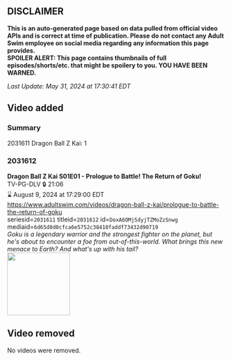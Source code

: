 ## DISCLAIMER
**This is an auto-generated page based on data pulled from official video APIs and is correct at time of publication. Please do not contact any Adult Swim employee on social media regarding any information this page provides.**  
**SPOILER ALERT: This page contains thumbnails of full episodes/shorts/etc. that might be spoilery to you. YOU HAVE BEEN WARNED.**  

_Last Update: May 31, 2024 at 17:30:41 EDT_
## Video added
### Summary
2031611 Dragon Ball Z Kai: 1  
### 2031612
**Dragon Ball Z Kai S01E01 - Prologue to Battle! The Return of Goku!**  
TV-PG-DLV 🔒 21:06  
⌛ August 9, 2024 at 17:29:00 EDT  
https://www.adultswim.com/videos/dragon-ball-z-kai/prologue-to-battle-the-return-of-goku  
seriesid=`2031611` titleid=`2031612` id=`DoxA6OMjSdyjTZMoZzSnwg` mediaid=`6d65d0d0cfca6e5752c38410faddf73432d90719`  
_Goku is a legendary warrior and the strongest fighter on the planet, but he's about to encounter a foe from out-of-this-world. What brings this new menace to Earth? And what's up with his tail?_  
<a href="https://media.cdn.adultswim.com/uploads/20240304/thumbnails/2_2434113448-Screenshot2024-03-04at11.33.38AM.png"><img src="https://media.cdn.adultswim.com/uploads/20240304/thumbnails/2_2434113448-Screenshot2024-03-04at11.33.38AM.png" height="144px" /></a>
## Video removed
No videos were removed.  
